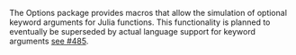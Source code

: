 The Options package provides macros that allow the simulation of optional
keyword arguments for Julia functions. This functionality is planned to
eventually be superseded by actual language support for keyword arguments [see
#485](https://github.com/JuliaLang/julia/issues/485).
